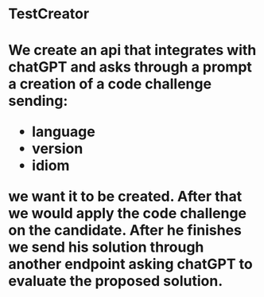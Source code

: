 <h1>TestCreator<h1>

We create an api that integrates with chatGPT and asks through a prompt a creation of a code challenge
sending: 
 - language 
 - version
 - idiom 

we want it to be created. After that we would apply the
code challenge on the candidate. After he finishes we send his solution through another endpoint asking
chatGPT to evaluate the proposed solution.